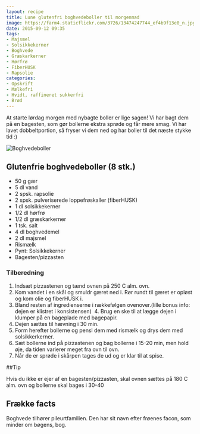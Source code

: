 ```yaml
---
layout: recipe
title: Lune glutenfri boghvedeboller til morgenmad
image: https://farm4.staticflickr.com/3726/13474247744_ef4b9f13e0_n.jpg
date: 2015-09-12 09:35
tags:
- Majsmel
- Solsikkekerner
- Boghvede
- Græskarkerner
- Hørfrø
- FiberHUSK
- Rapsolie
categories:
- Opskrift
- Mælkefri
- Hvidt, raffineret sukkerfri
- Brød
---
```


At starte lørdag morgen med nybagte boller er lige sagen! Vi har bagt dem på en bagesten, som gør bollerne ekstra sprøde og får mere smag. Vi har lavet dobbeltportion, så fryser vi dem ned og har boller til det næste stykke tid :)


![Boghvedeboller](https://farm4.staticflickr.com/3726/13474247744_8bd654b4a0_o.png)

## Glutenfrie boghvedeboller (8 stk.)
- 50 g gær
- 5 dl vand
- 2 spsk. rapsolie
- 2 spsk. pulveriserede loppefrøskaller (fiberHUSK)
- 1 dl solsikkekerner
- 1/2 dl hørfrø
- 1/2 dl græskarkerner
- 1 tsk. salt
- 4 dl boghvedemel
- 2 dl majsmel
- Rismælk
- Pynt: Solsikkekerner
- Bagesten/pizzasten

### Tilberedning

1. Indsæt pizzastenen og tænd ovnen på 250 C alm. ovn.
2. Kom vandet i en skål og smuldr gæret ned i. Rør rundt til gæret er opløst og
   kom olie og fiberHUSK i.
3. Bland resten af ingredienserne i rækkefølgen ovenover.(lille bonus info:
   dejen er klistret i konsistensen) 
4. Brug en ske til at lægge dejen i klumper på en bageplade med bagepapir.
5. Dejen sættes til hævning i 30 min. 
6. Form herefter bollerne og pensl dem med rismælk og drys dem med solsikkerkerner.
7. Sæt bollerne ind på pizzastenen og bag bollerne i 15-20 min, men hold øje, da tiden varierer meget fra ovn til ovn.
8. Når de er sprøde i skårpen tages de ud og er klar til at spise.


##Tip

Hvis du ikke er ejer af en bagesten/pizzasten, skal ovnen sættes på 180 C alm. ovn og bollerne skal bages i 30-40



## Frække facts
Boghvede tilhører pileurtfamilien. Den har sit navn efter frøenes facon, som
minder om bøgens, bog.

